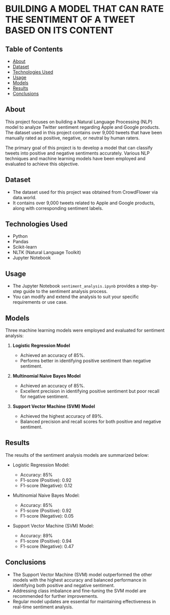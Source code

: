 
# BUILDING A MODEL THAT CAN RATE THE SENTIMENT OF A TWEET BASED ON ITS CONTENT


## Table of Contents

- [About](#about)
- [Dataset](#dataset)
- [Technologies Used](#technologies-used)
- [Usage](#usage)
- [Models](#models)
- [Results](#results)
- [Conclusions](#conclusions)

## About

This project focuses on building a Natural Language Processing (NLP) model to analyze Twitter sentiment regarding Apple and Google products. The dataset used in this project contains over 9,000 tweets that have been manually rated as positive, negative, or neutral by human raters.

The primary goal of this project is to develop a model that can classify tweets into positive and negative sentiments accurately. Various NLP techniques and machine learning models have been employed and evaluated to achieve this objective.

## Dataset

- The dataset used for this project was obtained from CrowdFlower via data.world.
- It contains over 9,000 tweets related to Apple and Google products, along with corresponding sentiment labels.

## Technologies Used

- Python
- Pandas
- Scikit-learn
- NLTK (Natural Language Toolkit)
- Jupyter Notebook


## Usage

- The Jupyter Notebook `sentiment_analysis.ipynb` provides a step-by-step guide to the sentiment analysis process.
- You can modify and extend the analysis to suit your specific requirements or use case.

## Models

Three machine learning models were employed and evaluated for sentiment analysis:

1. **Logistic Regression Model**
   - Achieved an accuracy of 85%.
   - Performs better in identifying positive sentiment than negative sentiment.

2. **Multinomial Naive Bayes Model**
   - Achieved an accuracy of 85%.
   - Excellent precision in identifying positive sentiment but poor recall for negative sentiment.

3. **Support Vector Machine (SVM) Model**
   - Achieved the highest accuracy of 89%.
   - Balanced precision and recall scores for both positive and negative sentiment.

## Results

The results of the sentiment analysis models are summarized below:

- Logistic Regression Model:
  - Accuracy: 85%
  - F1-score (Positive): 0.92
  - F1-score (Negative): 0.12

- Multinomial Naive Bayes Model:
  - Accuracy: 85%
  - F1-score (Positive): 0.92
  - F1-score (Negative): 0.05

- Support Vector Machine (SVM) Model:
  - Accuracy: 89%
  - F1-score (Positive): 0.94
  - F1-score (Negative): 0.47

## Conclusions

- The Support Vector Machine (SVM) model outperformed the other models with the highest accuracy and balanced performance in identifying both positive and negative sentiment.
- Addressing class imbalance and fine-tuning the SVM model are recommended for further improvements.
- Regular model updates are essential for maintaining effectiveness in real-time sentiment analysis.


